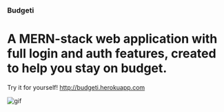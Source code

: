 ### Budgeti
# A MERN-stack web application with full login and auth features, created to help you stay on budget. 

Try it for yourself! 
http://budgeti.herokuapp.com

![gif](https://media.giphy.com/media/PxUxwxfjmeQ1WonXdU/giphy.gif)
